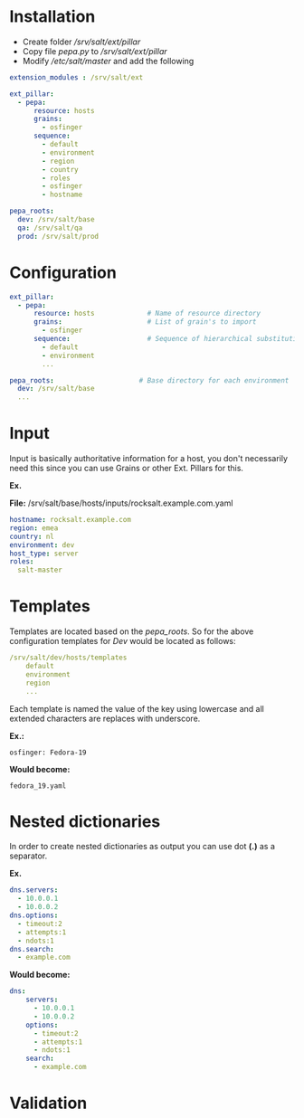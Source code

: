 # Installation

- Create folder */srv/salt/ext/pillar*
- Copy file *pepa.py* to */srv/salt/ext/pillar*
- Modify */etc/salt/master* and add the following

```yaml
extension_modules : /srv/salt/ext

ext_pillar:
  - pepa:
      resource: hosts
      grains:
        - osfinger
      sequence:
        - default
        - environment
        - region
        - country
        - roles
        - osfinger
        - hostname

pepa_roots:
  dev: /srv/salt/base
  qa: /srv/salt/qa
  prod: /srv/salt/prod
```

# Configuration

```yaml
ext_pillar:
  - pepa:
      resource: hosts             # Name of resource directory
      grains:                     # List of grain's to import
        - osfinger
      sequence:                   # Sequence of hierarchical substitution
        - default
        - environment
        ...

pepa_roots:                     # Base directory for each environment
  dev: /srv/salt/base
  ...
```

# Input

Input is basically authoritative information for a host, you don't necessarily need this since you can use Grains or other Ext. Pillars for this.

**Ex.**

**File:** /srv/salt/base/hosts/inputs/rocksalt.example.com.yaml

```yaml
hostname: rocksalt.example.com
region: emea
country: nl
environment: dev
host_type: server
roles:
  salt-master
```

# Templates

Templates are located based on the *pepa_roots*. So for the above configuration templates for *Dev* would be located as follows:

```yaml
/srv/salt/dev/hosts/templates
    default
    environment
    region
    ...
```

Each template is named the value of the key using lowercase and all extended characters are replaces with underscore.

**Ex.:**

    osfinger: Fedora-19

**Would become:**

    fedora_19.yaml

# Nested dictionaries

In order to create nested dictionaries as output you can use dot **(.)** as a separator.

**Ex.**

```yaml
dns.servers:
  - 10.0.0.1
  - 10.0.0.2
dns.options:
  - timeout:2
  - attempts:1
  - ndots:1
dns.search:
  - example.com
```

**Would become:**

```yaml
dns:
    servers:
      - 10.0.0.1
      - 10.0.0.2
    options:
      - timeout:2
      - attempts:1
      - ndots:1
    search:
      - example.com
```

# Validation
